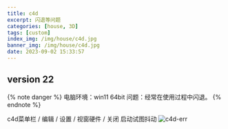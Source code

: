 ```yaml
---
title: c4d
excerpt: 闪退等问题
categories: [house, 3D]
tags: [custom]
index_img: /img/house/c4d.jpg
banner_img: /img/house/c4d.jpg
date: 2023-09-02 15:33:57
---
```


## version 22
{% note danger %}
电脑环境：win11 64bit
问题：经常在使用过程中闪退。
{% endnote %}

c4d菜单栏 / 编辑 / 设置 / 视窗硬件 / 关闭 启动试图抖动
![c4d-err](/img/house/c4d-err.jpg)